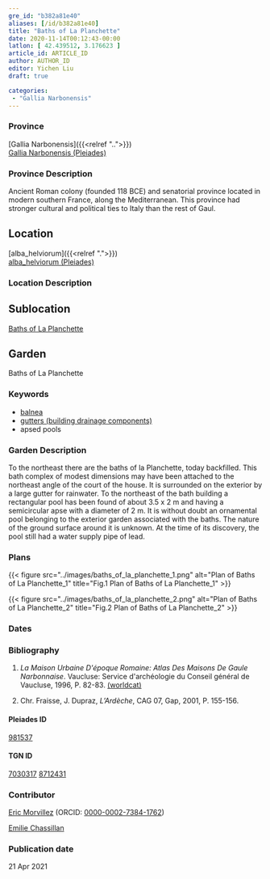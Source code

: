 ```yaml
---
gre_id: "b382a81e40"
aliases: [/id/b382a81e40]
title: "Baths of La Planchette"
date: 2020-11-14T00:12:43-00:00
latlon: [ 42.439512, 3.176623 ]
article_id: ARTICLE_ID
author: AUTHOR_ID
editor: Yichen Liu
draft: true

categories:
 - "Gallia Narbonensis"
---
```


### Province

[Gallia Narbonensis]({{<relref "..">}}) \
[Gallia Narbonensis (Pleiades)](https://pleiades.stoa.org/places/981537)

### Province Description

Ancient Roman colony (founded 118 BCE) and senatorial province located in modern southern France, along the Mediterranean. This province had stronger cultural and political ties to Italy than the rest of Gaul.

## Location

[alba_helviorum]({{<relref ".">}}) \
[alba_helviorum (Pleiades)](https://pleiades.stoa.org/places/167629)

### Location Description

<!--### Location Description-->

<!-- LEAVE THIS BLANK FOR NOW -->

## Sublocation

[Baths of La Planchette](#)

<!--### Sublocation Description-->

<!-- DESCRIPTION -->

## Garden

Baths of La Planchette



### Keywords
- [balnea](http://vocab.getty.edu/page/aat/300120377)
- [gutters (building drainage components)](http://vocab.getty.edu/page/aat/300052565)
- apsed pools






### Garden Description


To the northeast there are the baths of la Planchette, today backfilled.   This bath complex of modest dimensions may have been attached to the northeast angle of the court of the house.  It is surrounded on the exterior by a large gutter for rainwater.  To the northeast of the bath building a rectangular pool has been found of about 3.5 x 2 m and having a semicircular apse with a diameter of 2 m.  It is without doubt an ornamental pool belonging to the exterior garden associated with the baths.  The nature of the ground surface around it is unknown.  At the time of its discovery, the pool still had a water supply pipe of lead.




### Plans


{{< figure src="../images/baths_of_la_planchette_1.png" alt="Plan of Baths of La Planchette_1" title="Fig.1 Plan of Baths of La Planchette_1" >}}

{{< figure src="../images/baths_of_la_planchette_2.png" alt="Plan of Baths of La Planchette_2" title="Fig.2 Plan of Baths of La Planchette_2" >}}


### Dates





### Bibliography

1. *La Maison Urbaine D'époque Romaine: Atlas Des Maisons De Gaule Narbonnaise*. Vaucluse: Service d'archéologie du Conseil général de Vaucluse, 1996, P. 82-83. [(worldcat)](http://www.worldcat.org/oclc/695787865)

2. Chr. Fraisse, J. Dupraz, *L’Ardèche*, CAG 07, Gap,  2001, P. 155-156.

#### Pleiades ID

[981537](https://pleiades.stoa.org/places/981537)

#### TGN ID

[7030317](http://vocab.getty.edu/page/tgn/7030317)
[8712431](http://vocab.getty.edu/page/tgn/8712431)

### Contributor

[Eric Morvillez](link) (ORCID: [0000-0002-7384-1762](https://orcid.org/0000-0002-7384-1762))

[Emilie Chassillan](link)
### Publication date


21 Apr 2021

<!--### Related articles-->

<!-- Links to other related articles. Leave blank for now -->
